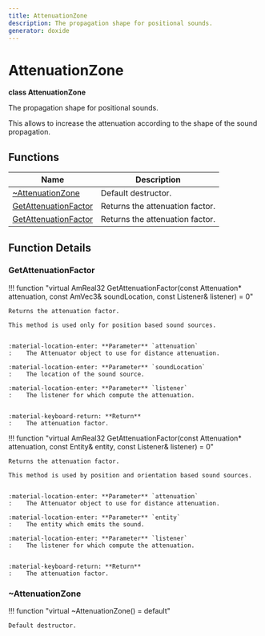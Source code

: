 ```yaml
---
title: AttenuationZone
description: The propagation shape for positional sounds.
generator: doxide
---
```



# AttenuationZone

**class  AttenuationZone**


The propagation shape for positional sounds.

This allows to increase the attenuation according to the shape of
the sound propagation.


    


## Functions

| Name | Description |
| ---- | ----------- |
| [~AttenuationZone](#_u007eAttenuationZone) | Default destructor.  |
| [GetAttenuationFactor](#GetAttenuationFactor) | Returns the attenuation factor. |
| [GetAttenuationFactor](#GetAttenuationFactor) | Returns the attenuation factor. |

## Function Details

### GetAttenuationFactor<a name="GetAttenuationFactor"></a>
!!! function "virtual AmReal32 GetAttenuationFactor(const Attenuation&#42; attenuation, const AmVec3&amp; soundLocation, const Listener&amp; listener) = 0"

    
    Returns the attenuation factor.
    
    This method is used only for position based sound sources.
    
    
    :material-location-enter: **Parameter** `attenuation`
    :    The Attenuator object to use for distance attenuation.
        
    :material-location-enter: **Parameter** `soundLocation`
    :    The location of the sound source.
        
    :material-location-enter: **Parameter** `listener`
    :    The listener for which compute the attenuation.
    
    
    :material-keyboard-return: **Return**
    :    The attenuation factor.
            
    

!!! function "virtual AmReal32 GetAttenuationFactor(const Attenuation&#42; attenuation, const Entity&amp; entity, const Listener&amp; listener) = 0"

    
    Returns the attenuation factor.
    
    This method is used by position and orientation based sound sources.
    
    
    :material-location-enter: **Parameter** `attenuation`
    :    The Attenuator object to use for distance attenuation.
        
    :material-location-enter: **Parameter** `entity`
    :    The entity which emits the sound.
        
    :material-location-enter: **Parameter** `listener`
    :    The listener for which compute the attenuation.
    
    
    :material-keyboard-return: **Return**
    :    The attenuation factor.
            
    

### ~AttenuationZone<a name="_u007eAttenuationZone"></a>
!!! function "virtual ~AttenuationZone() = default"

    
    Default destructor.
             
    
    
    

